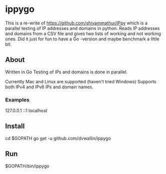 # ippygo

This is a re-write of https://github.com/shivammathur/IPpy which is a parallel testing of IP addresses and domains in python. Reads IP addresses and domains from a CSV file and gives two lists of working and not working ones.
Did it just for fun to have a Go -version and maybe benchmark a little bit.

## About

Written in Go
Testing of IPs and domains is done in parallel.

Currently Mac and Linux are supported (haven't tried Windows)
Supports both IPv4 and IPv6 IPs and domain names.

### Examples

127.0.0.1
::1
localhost

## Install

cd $GOPATH
go get -u github.com/dvwallin/ippygo

## Run

$GOPATH/bin/ippygo <the-ip-file>
